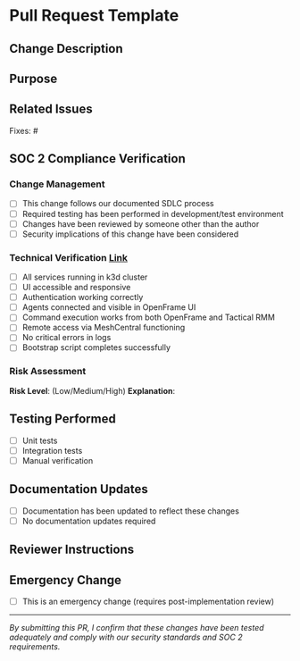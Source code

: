 # Pull Request Template

## Change Description
<!-- Provide a clear, concise description of what this PR changes -->

## Purpose
<!-- Explain the business or technical need for this change -->

## Related Issues
<!-- Link to any related tickets, issues, or requirements -->
Fixes: #

## SOC 2 Compliance Verification

### Change Management
- [ ] This change follows our documented SDLC process
- [ ] Required testing has been performed in development/test environment
- [ ] Changes have been reviewed by someone other than the author
- [ ] Security implications of this change have been considered

### Technical Verification [Link](https://app.clickup.com/9013925967/v/dc/8cmb62f-2253)
- [ ] All services running in k3d cluster
- [ ] UI accessible and responsive
- [ ] Authentication working correctly
- [ ] Agents connected and visible in OpenFrame UI
- [ ] Command execution works from both OpenFrame and Tactical RMM
- [ ] Remote access via MeshCentral functioning
- [ ] No critical errors in logs 
- [ ] Bootstrap script completes successfully

### Risk Assessment
<!-- Assess the impact of this change and any potential security implications -->
**Risk Level**: (Low/Medium/High)
**Explanation**: 

## Testing Performed
<!-- Describe the testing that was conducted to validate this change -->
- [ ] Unit tests
- [ ] Integration tests
- [ ] Manual verification

## Documentation Updates
- [ ] Documentation has been updated to reflect these changes
- [ ] No documentation updates required

## Reviewer Instructions
<!-- Any specific instructions for the reviewer to test or validate the changes -->

## Emergency Change
- [ ] This is an emergency change (requires post-implementation review)
<!-- If checked, provide justification for bypassing normal review process -->

---
*By submitting this PR, I confirm that these changes have been tested adequately and comply with our security standards and SOC 2 requirements.*
